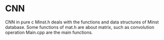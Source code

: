 # CNN
CNN in pure c
Minst.h deals with the functions and data structures of Minst database. 
Some functions of mat.h are about matrix, such as convolution operation
Main.cpp are the main functions.
